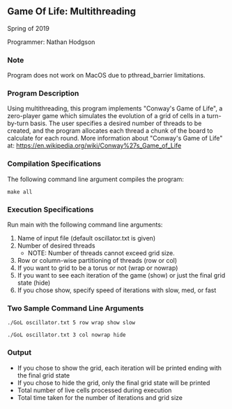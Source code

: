 Game Of Life: Multithreading
---
Spring of 2019

Programmer:
Nathan Hodgson

### Note

Program does not work on MacOS due to pthread_barrier limitations. 

### Program Description

Using multithreading, this program implements "Conway's Game of Life", a zero-player game which simulates the evolution of a grid of cells in a turn-by-turn basis. The user specifies a desired number of threads to be created, and the program allocates each thread a chunk of the board to calculate for each round. More information about "Conway's Game of Life" at: https://en.wikipedia.org/wiki/Conway%27s_Game_of_Life

### Compilation Specifications

The following command line argument compiles the program:

```shell
make all
```

### Execution Specifications

Run main with the following command line arguments:
1. Name of input file (default oscillator.txt is given)
2. Number of desired threads
	- NOTE: Number of threads cannot exceed grid size. 
3. Row or column-wise partitioning of threads (row or col)
4. If you want to grid to be a torus or not (wrap or nowrap)
5. If you want to see each iteration of the game (show) or just the final grid state (hide)
6. If you chose show, specify speed of iterations with slow, med, or fast

### Two Sample Command Line Arguments

```shell
./GoL oscillator.txt 5 row wrap show slow
```
```shell
./GoL oscillator.txt 3 col nowrap hide
```

### Output

- If you chose to show the grid, each iteration will be printed ending with the final grid state
- If you chose to hide the grid, only the final grid state will be printed
- Total number of live cells processed during execution
- Total time taken for the number of iterations and grid size
